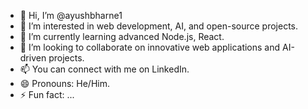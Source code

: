 - 👋 Hi, I’m @ayushbharne1
- 👀 I’m interested in web development, AI, and open-source projects.
- 🌱 I’m currently learning advanced Node.js, React.
- 💞️ I’m looking to collaborate on innovative web applications and AI-driven projects.
- 📫 You can connect with me on LinkedIn.
- 😄 Pronouns: He/Him.
- ⚡ Fun fact: ...

<!---
ayushbharne1/ayushbharne1 is a ✨ special ✨ repository because its `README.md` (this file) appears on your GitHub profile.
You can click the Preview link to take a look at your changes.
--->
